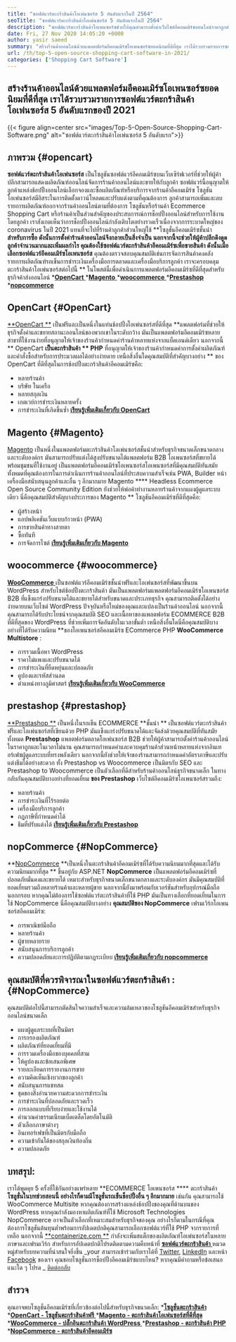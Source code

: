 ```yaml
---
title: "ซอฟต์แวร์ตะกร้าสินค้าโอเพ่นซอร์ส 5 อันดับแรกในปี 2564" 
seoTitle: "ซอฟต์แวร์ตะกร้าสินค้าโอเพ่นซอร์ส 5 อันดับแรกในปี 2564" 
description: "ซอฟต์แวร์ตะกร้าสินค้าโอเพนซอร์ซช่วยให้คุณสามารถตั้งค่าเว็บไซต์อีคอมเมิร์ซออนไลน์ราคาถูกสำหรับธุรกิจของคุณ ลองทบทวนตะกร้าสินค้าฟรีแวร์ 5 อันดับแรก" 
date: Fri, 27 Nov 2020 14:05:20 +0000
author: yasir saeed
summary: "สร้างร้านค้าออนไลน์ด้วยแพลตฟอร์มอีคอมเมิร์ซโอเพนซอร์ซยอดนิยมที่ดีที่สุด เราได้รวบรวมรายการซอฟต์แวร์ตะกร้าสินค้าโอเพ่นซอร์ส 5 อันดับแรกของปี 2021" 
url: /th/top-5-open-source-shopping-cart-software-in-2021/
categories: ['Shopping Cart Software']
---
```


## สร้างร้านค้าออนไลน์ด้วยแพลตฟอร์มอีคอมเมิร์ซโอเพนซอร์ซยอดนิยมที่ดีที่สุด เราได้รวบรวมรายการซอฟต์แวร์ตะกร้าสินค้าโอเพ่นซอร์ส 5 อันดับแรกของปี 2021

{{< figure align=center src="images/Top-5-Open-Source-Shopping-Cart-Software.png" alt="ซอฟต์แวร์ตะกร้าสินค้าโอเพ่นซอร์ส 5 อันดับแรก">}}


## **ภาพรวม**    {#opencart}
**ซอฟต์แวร์ตะกร้าสินค้าโอเพ่นซอร์ส**  เป็นโซลูชันซอฟต์แวร์อีคอมเมิร์ซบนเว็บเซิร์ฟเวอร์ที่ช่วยให้ผู้ค้าปลีกสามารถแสดงผลิตภัณฑ์ออนไลน์จัดการร้านค้าออนไลน์และขายให้กับลูกค้า ซอฟต์แวร์นี้อนุญาตให้ลูกค้าแหล่งช้อปปิ้งออนไลน์เลือกจองและซื้อผลิตภัณฑ์หรือบริการจากร้านค้าอีคอมเมิร์ซ โซลูชันโอเพ่นซอร์สมีอิสระในการติดตั้งดาวน์โหลดและปรับแต่งตามที่คุณต้องการ ลูกค้าสามารถเพิ่มและลบรายการผลิตภัณฑ์ออกจากร้านค้าออนไลน์ตามที่ต้องการ โซลูชันหรือร้านค้า Ecommerce Shopping Cart หรือร้านค้าเป็นส่วนสำคัญของประสบการณ์การช็อปปิ้งออนไลน์สำหรับการใช้งานโดยลูกค้า
เราสังเกตเห็นว่าการช็อปปิ้งออนไลน์กำลังเติบโตอย่างรวดเร็วเนื่องจากการระบาดใหญ่ของ coronavirus ในปี 2021 แทนที่จะไปที่ร้านค้าลูกค้าส่วนใหญ่ใช้ **โซลูชั่นอีคอมเมิร์ซชั้นนำ  **สำหรับการซื้อ ดังนั้นการตั้งค่าร้านค้าออนไลน์จึงกลายเป็นสิ่งจำเป็น นอกจากนี้จะช่วยให้ผู้ค้าปลีกดึงดูดลูกค้าจำนวนมากและเพิ่มผลกำไร คุณต้องใช้ซอฟต์แวร์ตะกร้าสินค้าอีคอมเมิร์ซเพื่อขายสินค้า ดังนั้นเมื่อเลือกซอฟต์แวร์อีคอมเมิร์ซโอเพนซอร์ส**   คุณต้องตรวจสอบคุณสมบัติเช่นการจัดการสินค้าคงคลังรายการผลิตภัณฑ์รถเข็นการชำระเงินเครื่องมือการตลาดและเครื่องมือบริการลูกค้า
เราจะครอบคลุมตะกร้าสินค้าโอเพ่นซอร์สต่อไปนี้ ** ในโพสต์นี้เพื่อดำเนินการแพลตฟอร์มอีคอมเมิร์ซที่ดีที่สุดสำหรับธุรกิจค้าส่งออนไลน์
  *[**OpenCart** ][1]
  *[**Magento** ][2]
  *[**woocommerce** ][3]
  *[**Prestashop** ][4]
  *[**nopcommerce** ][5]

## OpenCart   {#OpenCart}
[**OpenCart **][6] เป็นฟรีและเป็นหนึ่งในแท่นช้อปปิ้งโอเพ่นซอร์สที่ดีที่สุด  **แพลตฟอร์มที่ช่วยให้ธุรกิจตั้งค่าและขยายสถานะออนไลน์ของพวกเขาในระดับกว้าง มันเป็นแพลตฟอร์มอีคอมเมิร์ซหลายสาขาที่ใช้งานง่ายที่อนุญาตให้เจ้าของร้านค้ากำหนดค่าร้านค้าหลายแห่งจากแบ็คเอนด์เดียว นอกจากนี้ **  OpenCart  **เป็นตะกร้าสินค้า **  PHP**  ที่อนุญาตให้เจ้าของร้านค้ากำหนดค่าการตั้งค่าผลิตภัณฑ์และคำสั่งซื้อสำหรับการประมวลผลได้อย่างง่ายดาย
เหนือสิ่งอื่นใดคุณสมบัติที่สำคัญบางอย่าง ** ของ OpenCart ที่ดีที่สุดในการช้อปปิ้งตะกร้าสินค้าอีคอมเมิร์ซคือ:
  * หลายร้านค้า
  * บริษัท ในเครือ
  * หลายสกุลเงิน
  * เกตเวย์การชำระเงินหลายครั้ง
  * การชำระเงินที่เกิดขึ้นซ้ำ
[**เรียนรู้เพิ่มเติมเกี่ยวกับ OpenCart** ][7]

## Magento   {#Magento}
[Magento][8] เป็นหนึ่งในแพลตฟอร์มตะกร้าสินค้าโอเพ่นซอร์สชั้นนำสำหรับธุรกิจขนาดเล็กขนาดกลางและระดับองค์กร มันสามารถปรับแต่งได้สูงปรับขนาดได้แพลตฟอร์ม B2B โอเพนซอร์สที่ขยายได้พร้อมชุมชนที่ใช้งานอยู่ เป็นแพลตฟอร์มอีคอมเมิร์ซโอเพนซอร์สโอเพนซอร์สที่มีคุณสมบัติทันสมัยทั้งหมดที่คุณต้องการในการดำเนินการร้านค้าออนไลน์ที่ประสบความสำเร็จเช่น PWA, Builder หน้าเครื่องมือสนับสนุนลูกค้าและอื่น ๆ อีกมากมาย Magento **** Headless Ecommerce Open Source Community Edition ยังช่วยให้พ่อค้าทำงานหลายร้านค้าจากแผงผู้ดูแลระบบเดียว
นี่คือคุณสมบัติสำคัญบางประการของ Magento ** โซลูชันอีคอมเมิร์ซที่ดีที่สุดคือ:
  * ผู้สร้างหน้า
  * แอปพลิเคชันเว็บแบบก้าวหน้า (PWA)
  * การขายสินค้าทางสายตา
  * ซื้อทันที
  * การจัดการไซต์
[**เรียนรู้เพิ่มเติมเกี่ยวกับ Magento** ][8]

## woocommerce   {#woocommerce}
[**WooCommerce** ][9] เป็นซอฟต์แวร์อีคอมเมิร์ซชั้นนำฟรีและโอเพ่นซอร์สที่พัฒนาขึ้นบน WordPress สำหรับไซต์ช้อปปิ้งตะกร้าสินค้า มันเป็นแพลตฟอร์มแพลตฟอร์มอีคอมเมิร์ซโอเพนซอร์ส B2B ที่แข็งแกร่งปรับขนาดได้และขยายได้สำหรับขนาดและประเภทธุรกิจ คุณสามารถติดตั้งได้อย่างง่ายดายบนเว็บไซต์ WordPress ปัจจุบันหรือใหม่ของคุณและแปลงเป็นร้านค้าออนไลน์ นอกจากนี้คุณสามารถได้รับประโยชน์จากคุณสมบัติ SEO และเนื้อหาของแพลตฟอร์ม ECOMMERCE B2B ที่ดีที่สุดของ WordPress ที่ช่วยเพิ่มการจัดอันดับในเวลาขั้นต่ำ
เหนือสิ่งอื่นใดนี่คือคุณสมบัติบางอย่างที่ได้รับความนิยม **ของโอเพนซอร์สอีคอมเมิร์ซ ECommerce PHP  **WooCommerce Multistore**  :
  * การรวมเนื้อหา WordPress
  * ราคาไม่แพงและปรับขนาดได้
  * การชำระเงินที่ยืดหยุ่นและปลอดภัย
  * คูปองและรหัสส่วนลด
  * ตำแหน่งทางภูมิศาสตร์
[**เรียนรู้เพิ่มเติมเกี่ยวกับ WooCommerce** ][10]

## prestashop   {#prestashop}
[**Prestashop **][11] เป็นหนึ่งในรถเข็น ECOMMERCE  **ชั้นนำ **  เป็นซอฟต์แวร์ตะกร้าสินค้าฟรีและโอเพ่นซอร์สที่เขียนด้วย PHP มันแข็งแกร่งปรับขนาดได้และจัดส่งด้วยคุณสมบัติที่ทันสมัยทั้งหมด  **Prestashop**   แพลตฟอร์มตลาดโอเพ่นซอร์ส B2B ช่วยให้ผู้ค้าสามารถตั้งค่าร้านค้าออนไลน์ในราคาถูกและในเวลาไม่นาน คุณสามารถกำหนดค่าและควบคุมร้านค้าส่วนหน้าหลายแห่งจากอินเทอร์เฟซผู้ดูแลระบบที่ทรงพลังเดียว นอกจากนี้ยังช่วยให้เจ้าของร้านสามารถกำหนดค่าอัตราภาษีและปรับแต่งธีมได้อย่างสะดวก ทั้ง Prestashop vs Woocommerce เป็นมิตรกับ SEO และ Prestashop to Woocommerce เป็นตัวเลือกที่ดีสำหรับร้านค้าออนไลน์ธุรกิจขนาดเล็ก
ในทางกลับกันคุณสมบัติบางอย่างที่ยอดเยี่ยม **ของ Prestashop**  เว็บไซต์อีคอมเมิร์ซโอเพนซอร์สรวมถึง:
  * หลายร้านค้า
  * การชำระเงินที่ไร้รอยต่อ
  * เครื่องมือบริการลูกค้า
  * กฎภาษีที่กำหนดค่าได้
  * ธีมที่ปรับแต่งได้
[**เรียนรู้เพิ่มเติมเกี่ยวกับ Prestashop** ][12]

## nopCommerce   {#NopCommerce}
**[NopCommerce][13]  **เป็นหนึ่งในตะกร้าสินค้าอีคอมเมิร์ซที่ได้รับความนิยมมากที่สุดและได้รับความนิยมมากที่สุด **  ขึ้นอยู่กับ ASP.NET  **NopCommerce**   เป็นแพลตฟอร์มอีคอมเมิร์ซที่ปลอดภัยมั่นคงและขยายได้ เหมาะสำหรับธุรกิจขนาดเล็กขนาดกลางและระดับองค์กร มันมีคุณสมบัติที่ยอดเยี่ยมรวมถึงหลายร้านค้าและหลายผู้ขาย นอกจากนี้ยังมาพร้อมกับเวอร์ชันสำหรับอุปกรณ์มือถือนอกกรอบ หากคุณไม่ต้องการใช้ซอฟต์แวร์ตะกร้าสินค้าที่ใช้ PHP มันเป็นทางเลือกที่ยอดเยี่ยมในการใช้ NopCommerce
นี่คือคุณสมบัติบางอย่าง **คุณสมบัติของ NopCommerce**  เฟรมเวิร์กโอเพนซอร์สอีคอมเมิร์ซ:
  * การพาณิชย์มือถือ
  * หลายร้านค้า
  * ผู้ขายหลายราย
  * สนับสนุนการบริการลูกค้า
  * ความปลอดภัยและการปฏิบัติตามกฎระเบียบ
[**เรียนรู้เพิ่มเติมเกี่ยวกับ nopcommerce** ][14]

## **คุณสมบัติที่ควรพิจารณาในซอฟต์แวร์ตะกร้าสินค้า** :   {#NopCommerce}
คุณสมบัติต่อไปนี้สามารถตัดสินใจความสำเร็จและความล้มเหลวของโซลูชันอีคอมเมิร์ซสำหรับธุรกิจออนไลน์ขนาดเล็ก
  * แผงผู้ดูแลระบบที่เป็นมิตร
  * การกรองผลิตภัณฑ์
  * ผลิตภัณฑ์ที่ยอดเยี่ยมที่มี
  * การรวมเครื่องมือของบุคคลที่สาม
  * ให้คูปองและข้อเสนอพิเศษ
  * รายละเอียดการรายงานการขาย
  * ความคิดเห็นเชิงบวกของลูกค้า
  * สนับสนุนการแชทสด
  * ชุดของสิ่งอำนวยความสะดวกการชำระเงิน
  * การชำระเงินที่ปลอดภัยและรวดเร็ว
  * การออกแบบที่เรียบง่ายและใช้งานได้
  * คำนวณค่าธรรมเนียมเบ็ดเตล็ดโดยอัตโนมัติ
  * ตัวเลือกภาษาต่างๆ
  * อินเทอร์เฟซที่เป็นมิตรกับมือถือ
  * ความเข้ากันได้ของสกุลเงินท้องถิ่น
  * ความปลอดภัย

## บทสรุป:
เราได้พูดคุย 5 ครั้งที่ใช้กันอย่างแพร่หลาย **ECOMMERCE โอเพนซอร์ส  ****  ตะกร้าสินค้า  **โซลูชั่นในบทช่วยสอนนี้ อย่างไรก็ตามมีโซลูชั่นรถเข็นช็อปปิ้งอื่น ๆ อีกมากมาย**   เช่นกัน คุณสามารถใช้ WooCommerce Multisite หากคุณต้องการสร้างแหล่งช้อปปิ้งของคุณที่ด้านบนของ WordPress หากคุณกำลังมองหาผลิตภัณฑ์ที่ใช้ Microsoft Technologies NopCommerce อาจเป็นตัวเลือกที่เหมาะสมสำหรับธุรกิจของคุณ อย่างไรก็ตามในกรณีที่คุณต้องการโซลูชันต้นทุนต่ำพร้อมการอัปเดตปกติคุณสามารถเลือกซอฟต์แวร์ที่ใช้ PHP จากรายการที่เหลือ
นอกจากนี้ [**containerize.com **][15] กำลังจะเพิ่มสแต็กของผลิตภัณฑ์โอเพ่นซอร์สในหลายภาษาและเฟรมเวิร์ก สำหรับการอัปเดตปกติโปรดติดตามความคืบหน้าที่ [ **ซอฟต์แวร์ตะกร้าสินค้า**  ][16] หมวดหมู่สำหรับบทความที่น่าสนใจยิ่งขึ้น _your สามารถเข้าร่วมกับเราได้ที่ [Twitter][17], [LinkedIn][18] และหน้า [Facebook][19] ของเรา คุณชอบโซลูชั่นการช็อปปิ้งอีคอมเมิร์ซแบบไหน? หากคุณมีคำถามหรือข้อเสนอแนะใด ๆ โปรด _ [ติดต่อกลับ][20]

## สำรวจ
คุณอาจพบโซลูชั่นอีคอมเมิร์ซที่เกี่ยวข้องต่อไปนี้สำหรับธุรกิจขนาดเล็ก:
  *[**โซลูชั่นตะกร้าสินค้า** ][21]
  *[**OpenCart - โซลูชันตะกร้าสินค้าฟรี** ][22]
  *[**Magento - ตะกร้าสินค้าโอเพ่นซอร์สที่ดีที่สุด** ][23]
  *[**WooCommerce - ปลั๊กอินตะกร้าสินค้า WordPress** ][24]
  *[**Prestashop - ตะกร้าสินค้า PHP** ][25]
  *[**NopCommerce - ตะกร้าสินค้าอีคอมเมิร์ซ** ][26]

  
[1]: #OpenCart
[2]: #Magento
[3]: #WooCommerce
[4]: #PrestaShop
[5]: #nopCommerce
[6]: https://products.containerize.com/ecommerce/opencart/
[7]: https://www.opencart.com/
[8]: https://magento.com/
[9]: https://products.containerize.com/ecommerce/woocommerce/
[10]: https://woocommerce.com/
[11]: https://products.containerize.com/ecommerce/prestashop/
[12]: https://www.prestashop.com/
[13]: https://products.containerize.com/ecommerce/nopcommerce/
[14]: https://www.nopcommerce.com/
[15]: https://www.containerize.com/
[16]: https://blog.containerize.com/category/shopping-cart-software
[17]: https://twitter.com/containerize_co
[18]: https://www.linkedin.com/company/containerize/
[19]: http://facebook.com/containerize
[20]: mailto:yasir.saeed@aspose.com
[21]: https://products.containerize.com/ecommerce
[22]: https://products.containerize.com/ecommerce/opencart
[23]: https://products.containerize.com/ecommerce/magento
[24]: https://products.containerize.com/ecommerce/woocommerce
[25]: https://products.containerize.com/ecommerce/prestashop
[26]: https://products.containerize.com/ecommerce/nopcommerce
